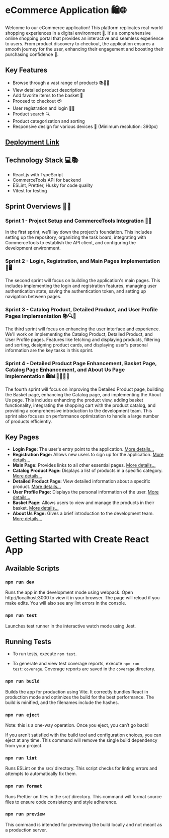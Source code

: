 # eCommerce Application 🛍️🌐

Welcome to our eCommerce application! This platform replicates real-world shopping experiences in a digital environment 🏪. It's a comprehensive online shopping portal that provides an interactive and seamless experience to users. From product discovery to checkout, the application ensures a smooth journey for the user, enhancing their engagement and boosting their purchasing confidence 🚀.

## Key Features

- Browse through a vast range of products 📚👗👟
- View detailed product descriptions
- Add favorite items to the basket 🛒
- Proceed to checkout 💳
- User registration and login 📝🔐
- Product search 🔍
- Product categorization and sorting
- Responsive design for various devices 📲 (Minimum resolution: 390px)

## [Deployment Link](https://sprint-w2jh.onrender.com/)

## Technology Stack 💻📚

- React.js with TypeScript
- CommerceTools API for backend
- ESLint, Prettier, Husky for code quality
- Vitest for testing

## Sprint Overviews 🏁📅

### Sprint 1 - Project Setup and CommerceTools Integration 🚀🔧

In the first sprint, we'll lay down the project's foundation. This includes setting up the repository, organizing the task board, integrating with CommerceTools to establish the API client, and configuring the development environment.

### Sprint 2 - Login, Registration, and Main Pages Implementation 🔐🖥️

The second sprint will focus on building the application's main pages. This includes implementing the login and registration features, managing user authentication state, saving the authentication token, and setting up navigation between pages.

### Sprint 3 - Catalog Product, Detailed Product, and User Profile Pages Implementation 📚🔍👥

The third sprint will focus on enhancing the user interface and experience. We'll work on implementing the Catalog Product, Detailed Product, and User Profile pages. Features like fetching and displaying products, filtering and sorting, designing product cards, and displaying user's personal information are the key tasks in this sprint.

### Sprint 4 - Detailed Product Page Enhancement, Basket Page, Catalog Page Enhancement, and About Us Page Implementation 🛍️📊🙋‍♂️🙋‍♀️

The fourth sprint will focus on improving the Detailed Product page, building the Basket page, enhancing the Catalog page, and implementing the About Us page. This includes enhancing the product view, adding basket functionality, integrating the shopping cart with the product catalog, and providing a comprehensive introduction to the development team. This sprint also focuses on performance optimization to handle a large number of products efficiently.

## Key Pages

- **Login Page:** The user's entry point to the application. [More details...](https://github.com/rolling-scopes-school/tasks/blob/master/tasks/eCommerce-Application/Sprints/Sprint%232.md)
- **Registration Page:** Allows new users to sign up for the application. [More details...](https://github.com/rolling-scopes-school/tasks/blob/master/tasks/eCommerce-Application/Sprints/Sprint%232.md)
- **Main Page:** Provides links to all other essential pages. [More details...](https://github.com/rolling-scopes-school/tasks/blob/master/tasks/eCommerce-Application/Sprints/Sprint%232.md)
- **Catalog Product Page:** Displays a list of products in a specific category. [More details...](https://github.com/rolling-scopes-school/tasks/blob/master/tasks/eCommerce-Application/Sprints/Sprint%233.md)
- **Detailed Product Page:** View detailed information about a specific product. [More details...](https://github.com/rolling-scopes-school/tasks/blob/master/tasks/eCommerce-Application/Sprints/Sprint%233.md)
- **User Profile Page:** Displays the personal information of the user. [More details...](https://github.com/rolling-scopes-school/tasks/blob/master/tasks/eCommerce-Application/Sprints/Sprint%233.md)
- **Basket Page:** Allows users to view and manage the products in their basket. [More details...](https://github.com/rolling-scopes-school/tasks/blob/master/tasks/eCommerce-Application/Sprints/Sprint%234.md)
- **About Us Page:** Gives a brief introduction to the development team. [More details...](https://github.com/rolling-scopes-school/tasks/blob/master/tasks/eCommerce-Application/Sprints/Sprint%234.md)

# Getting Started with Create React App

## Available Scripts

### `npm run dev`

Runs the app in the development mode using webpack. Open http://localhost:3000 to view it in your browser. The page will reload if you make edits. You will also see any lint errors in the console.

### `npm run test`

Launches test runner in the interactive watch mode using Jest.

## Running Tests

- To run tests, execute `npm test`.

- To generate and view test coverage reports, execute `npm run test:coverage`. Coverage reports are saved in the `coverage` directory.

### `npm run build`

Builds the app for production using Vite. It correctly bundles React in production mode and optimizes the build for the best performance. The build is minified, and the filenames include the hashes.

### `npm run eject`

Note: this is a one-way operation. Once you eject, you can’t go back!

If you aren’t satisfied with the build tool and configuration choices, you can eject at any time. This command will remove the single build dependency from your project.

### `npm run lint`

Runs ESLint on the src/ directory. This script checks for linting errors and attempts to automatically fix them.

### `npm run format`

Runs Prettier on files in the src/ directory. This command will format source files to ensure code consistency and style adherence.

### `npm run preview`

This command is intended for previewing the build locally and not meant as a production server.
